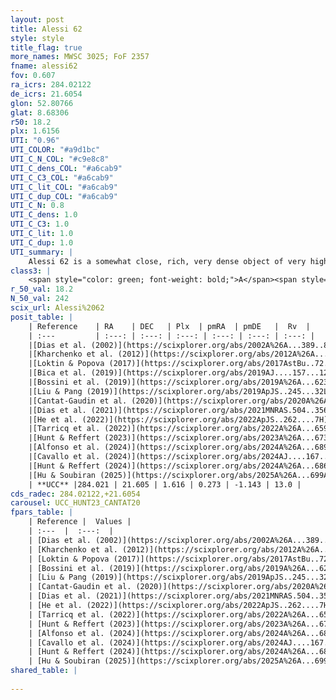 ```yaml
---
layout: post
title: Alessi 62
style: style
title_flag: true
more_names: MWSC 3025; FoF 2357
fname: alessi62
fov: 0.607
ra_icrs: 284.02122
de_icrs: 21.6054
glon: 52.80766
glat: 8.68306
r50: 18.2
plx: 1.6156
UTI: "0.96"
UTI_COLOR: "#a9d1bc"
UTI_C_N_COL: "#c9e8c8"
UTI_C_dens_COL: "#a6cab9"
UTI_C_C3_COL: "#a6cab9"
UTI_C_lit_COL: "#a6cab9"
UTI_C_dup_COL: "#a6cab9"
UTI_C_N: 0.8
UTI_C_dens: 1.0
UTI_C_C3: 1.0
UTI_C_lit: 1.0
UTI_C_dup: 1.0
UTI_summary: |
    Alessi 62 is a somewhat close, rich, very dense object of very high C3 quality. It is very well-studied in the literature.
class3: |
    <span style="color: green; font-weight: bold;">A</span><span style="color: green; font-weight: bold;">A</span>
r_50_val: 18.2
N_50_val: 242
scix_url: Alessi%2062
posit_table: |
    | Reference    | RA    | DEC   | Plx  | pmRA  | pmDE   |  Rv  |
    | :---         | :---: | :---: | :---: | :---: | :---: | :---: |
    |[Dias et al. (2002)](https://scixplorer.org/abs/2002A%26A...389..871D) | 283.954 | 21.58 | -- | -1.84 | -2.48 | -- |
    |[Kharchenko et al. (2012)](https://scixplorer.org/abs/2012A%26A...543A.156K) | 283.965 | 21.619 | -- | -2.62 | -1.77 | -- |
    |[Loktin & Popova (2017)](https://scixplorer.org/abs/2017AstBu..72..257L) | 283.965 | 21.619 | -- | -2.416 | -5.645 | -- |
    |[Bica et al. (2019)](https://scixplorer.org/abs/2019AJ....157...12B) | 283.951 | 21.581 | -- | -- | -- | -- |
    |[Bossini et al. (2019)](https://scixplorer.org/abs/2019A%26A...623A.108B) | 284.026 | 21.597 | -- | -- | -- | -- |
    |[Liu & Pang (2019)](https://scixplorer.org/abs/2019ApJS..245...32L) | 283.941 | 21.564 | 1.595 | 0.305 | -1.11 | -- |
    |[Cantat-Gaudin et al. (2020)](https://scixplorer.org/abs/2020A%26A...640A...1C) | 284.026 | 21.597 | 1.591 | 0.245 | -1.074 | -- |
    |[Dias et al. (2021)](https://scixplorer.org/abs/2021MNRAS.504..356D) | 284.024 | 21.576 | 1.592 | 0.259 | -1.095 | 13.44 |
    |[He et al. (2022)](https://scixplorer.org/abs/2022ApJS..262....7H) | 284.011 | 21.58 | 1.617 | 0.269 | -1.146 | -- |
    |[Tarricq et al. (2022)](https://scixplorer.org/abs/2022A%26A...659A..59T) | 283.936 | 21.593 | 1.616 | 0.263 | -1.152 | -- |
    |[Hunt & Reffert (2023)](https://scixplorer.org/abs/2023A%26A...673A.114H) | 283.963 | 21.607 | 1.622 | 0.291 | -1.133 | 13.661 |
    |[Alfonso et al. (2024)](https://scixplorer.org/abs/2024A%26A...689A..18A) | 284.027 | 21.592 | 1.587 | 0.272 | -1.147 | -- |
    |[Cavallo et al. (2024)](https://scixplorer.org/abs/2024AJ....167...12C) | 284.064 | 21.593 | 1.615 | -- | -- | -- |
    |[Hunt & Reffert (2024)](https://scixplorer.org/abs/2024A%26A...686A..42H) | 283.963 | 21.607 | 1.622 | 0.291 | -1.133 | 13.661 |
    |[Hu & Soubiran (2025)](https://scixplorer.org/abs/2025A%26A...699A.246H) | 284.064 | 21.593 | -- | -- | -- | -- |
    | **UCC** |284.021 | 21.605 | 1.616 | 0.273 | -1.143 | 13.0 | 
cds_radec: 284.02122,+21.6054
carousel: UCC_HUNT23_CANTAT20
fpars_table: |
    | Reference |  Values |
    | :---  |  :---:  |
    | [Dias et al. (2002)](https://scixplorer.org/abs/2002A%26A...389..871D) | `E(B-V)=0.167, Dist=546.0, Age=8.95` |
    | [Kharchenko et al. (2012)](https://scixplorer.org/abs/2012A%26A...543A.156K) | `e_bv=0.167, distance=546, log_age=8.95` |
    | [Loktin & Popova (2017)](https://scixplorer.org/abs/2017AstBu..72..257L) | `E(B-V)=0.145, Dmod=12.43, logt=9.05` |
    | [Bossini et al. (2019)](https://scixplorer.org/abs/2019A%26A...623A.108B) | `AV=0.603, Dist=8.799, logA=8.964, Fe/H=0.0` |
    | [Liu & Pang (2019)](https://scixplorer.org/abs/2019ApJS..245...32L) | `Age=1.15, Z=-0.5` |
    | [Cantat-Gaudin et al. (2020)](https://scixplorer.org/abs/2020A%26A...640A...1C) | `AVNN=0.78, DMNN=9.07, AgeNN=8.84` |
    | [Dias et al. (2021)](https://scixplorer.org/abs/2021MNRAS.504..356D) | `Av=0.846, Dist=617, logage=8.997, [Fe/H]=0.104` |
    | [He et al. (2022)](https://scixplorer.org/abs/2022ApJS..262....7H) | `A0=0.9, logAge=8.95` |
    | [Tarricq et al. (2022)](https://scixplorer.org/abs/2022A%26A...659A..59T) | `Dist=641, logAgeNN=8.86` |
    | [Hunt & Reffert (2023)](https://scixplorer.org/abs/2023A%26A...673A.114H) | `AV50=0.865, diffAV50=1.034, MOD50=8.852, logAge50=8.629` |
    | [Alfonso et al. (2024)](https://scixplorer.org/abs/2024A%26A...689A..18A) | `AV=0.77823, MOD=9.07037, logAge=8.84845, Z=0.10355` |
    | [Cavallo et al. (2024)](https://scixplorer.org/abs/2024AJ....167...12C) | `AV50=1.1, dMod50=9.03, logAge50=8.75, [Fe/H]50=0.18` |
    | [Hunt & Reffert (2024)](https://scixplorer.org/abs/2024A%26A...686A..42H) | `MassJ=403.359` |
    | [Hu & Soubiran (2025)](https://scixplorer.org/abs/2025A%26A...699A.246H) | `MA22=-0.07, MA23f=0.01, MZ23=0.05, MK24=-0.05, MF24=0.0` |
shared_table: |
    
---
```

